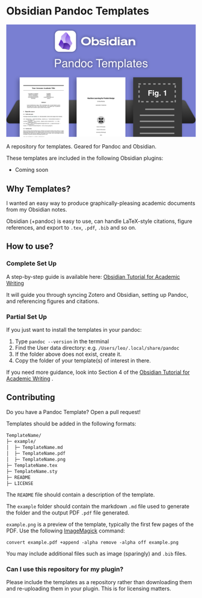 # Obsidian Pandoc Templates

<div align="center">
  <img src="img/intro.png"><br>
</div>

A repository for templates. Geared for Pandoc and Obsidian. 

These templates are included in the following Obsidian plugins:

- Coming soon

## Why Templates? 

I wanted an easy way to produce graphically-pleasing academic documents from my Obsidian notes.

Obsidian (+pandoc) is easy to use, can handle LaTeX-style citations, figure references, and export to `.tex`, `.pdf`, `.bib` and so on.  

## How to use?

### Complete Set Up

A step-by-step guide is available here: [Obsidian Tutorial for Academic Writing](https://betterhumans.pub/obsidian-tutorial-for-academic-writing-87b038060522)

It will guide you through syncing Zotero and Obsidian, setting up Pandoc, and referencing figures and citations. 

### Partial Set Up

If you just want to install the templates in your pandoc: 

1. Type `pandoc --version` in the terminal
2. Find the User data directory: e.g. `/Users/leo/.local/share/pandoc`
3. If the folder above does not exist, create it.
4. Copy the folder of your template(s) of interest in there.

If you need more guidance, look into Section 4 of the [Obsidian Tutorial for Academic Writing](https://betterhumans.pub/obsidian-tutorial-for-academic-writing-87b038060522) . 

## Contributing

Do you have a Pandoc Template? Open a pull request! 

Templates should be added in the following formats:

```
TemplateName/
├─ example/
│  ├─ TemplateName.md
│  ├─ TemplateName.pdf
│  ├─ TemplateName.png
├─ TemplateName.tex
├─ TemplateName.sty
├─ README
├─ LICENSE
```

The `README` file should contain a description of the template.

The `example` folder should contain the markdown `.md` file used to generate the folder and the output PDF `.pdf` file generated. 

`example.png` is a preview of the template, typically the first few pages of the PDF. Use the following [ImageMagick](https://imagemagick.org) command:

```
convert example.pdf +append -alpha remove -alpha off example.png
```

You may include additional files such as image (sparingly) and `.bib` files.  


### Can I use this repository for my plugin? 

Please include the templates as a repository rather than downloading them and re-uploading them in your plugin. This is for licensing matters.
